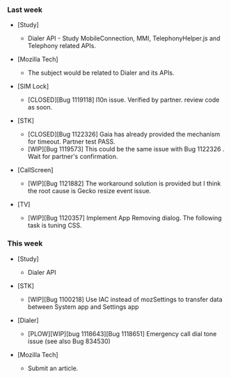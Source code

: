 ### Last week

* [Study]
  - Dialer API - Study MobileConnection, MMI, TelephonyHelper.js and Telephony related APIs.

* [Mozilla Tech]
  - The subject would be related to Dialer and its APIs.

* [SIM Lock]
  - [CLOSED][Bug 1119118] l10n issue. Verified by partner. review code as soon.

* [STK]
  - [CLOSED][Bug 1122326] Gaia has already provided the mechanism for timeout. Partner test PASS.
  - [WIP][Bug 1119573] This could be the same issue with Bug 1122326 . Wait for partner's confirmation.

* [CallScreen]
  - [WIP][Bug 1121882] The workaround solution is provided but I think the root cause is Gecko resize event issue.

* [TV]
  - [WIP][Bug 1120357] Implement App Removing dialog. The following task is tuning CSS.

### This week

* [Study]
  - Dialer API

* [STK]
  - [WIP][Bug 1100218] Use IAC instead of mozSettings to transfer data between System app and Settings app

* [Dialer]
  - [PLOW][WIP][bug 1118643][Bug 1118651] Emergency call dial tone issue (see also Bug 834530)

* [Mozilla Tech]
  - Submit an article.
